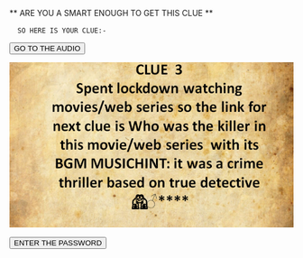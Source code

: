 **
ARE YOU A SMART ENOUGH TO GET THIS CLUE **

      SO HERE IS YOUR CLUE:-



<a href="https://drive.google.com/file/d/1bt4pCj17pHz4LtPyQ-EuIxmHtN5C2FSk/view?usp=drivesdk"> <button>GO TO THE AUDIO</button></a>



![](C.PNG)






<a href="https://linkenc.net/Vrxo1Mp2U91uJJIULNFxkRDTQX~NDt-Ilir7kAHObjKGcxj.IUNBjXe8g.3v83O4sAJKzB5XscN5AbzeW-uTd0z07QGJX.0DA!"> <button> ENTER THE PASSWORD </button></a>
